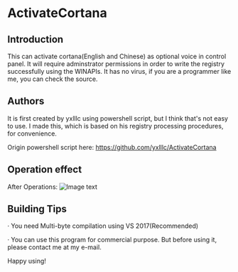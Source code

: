 # ActivateCortana
## Introduction
This can activate cortana(English and Chinese) as optional voice in control panel.
It will require adminstrator permissions in order to write the registry successfully using the WINAPIs.
It has no virus, if you are a programmer like me, you can check the source.

## Authors
It is first created by yxlllc using powershell script, but I think that's not easy to use. I made this, which is based on his registry processing procedures, for convenience.

Origin powershell script here:
https://github.com/yxlllc/ActivateCortana

## Operation effect
After Operations:
![Image text](https://github.com/Leoleepz/ActivateCortana/blob/master/tt.jpg)


## Building Tips
· You need Multi-byte compilation using VS 2017(Recommended)

· You can use this program for commercial purpose. But before using it, please contact me at my e-mail.

Happy using!
